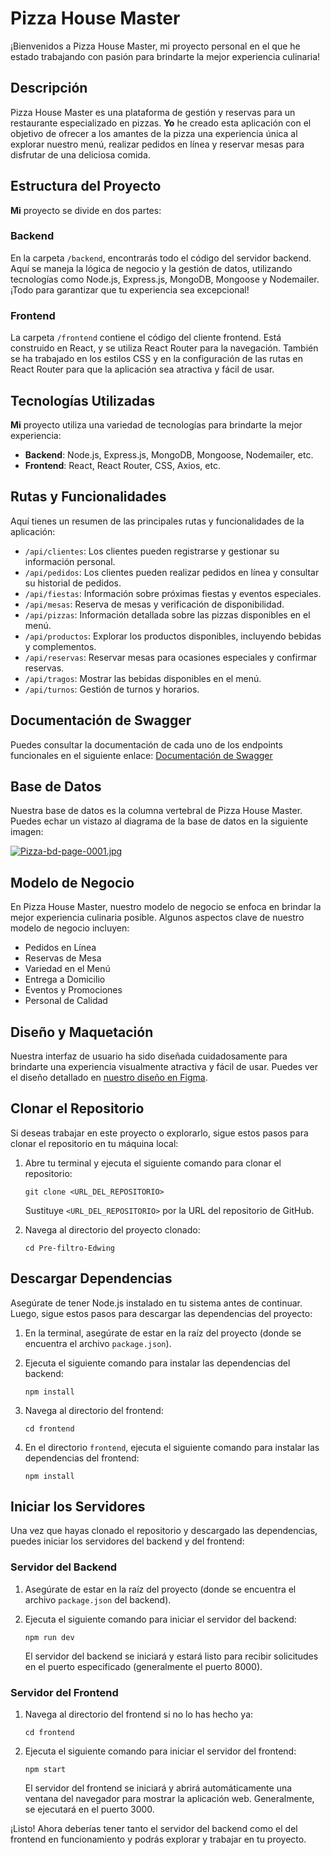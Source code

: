 # Pizza House Master

¡Bienvenidos a Pizza House Master, mi proyecto personal en el que he estado trabajando con pasión para brindarte la mejor experiencia culinaria!

## Descripción

Pizza House Master es una plataforma de gestión y reservas para un restaurante especializado en pizzas. **Yo** he creado esta aplicación con el objetivo de ofrecer a los amantes de la pizza una experiencia única al explorar nuestro menú, realizar pedidos en línea y reservar mesas para disfrutar de una deliciosa comida.

## Estructura del Proyecto

**Mi** proyecto se divide en dos partes:

### Backend

En la carpeta `/backend`, encontrarás todo el código del servidor backend. Aquí se maneja la lógica de negocio y la gestión de datos, utilizando tecnologías como Node.js, Express.js, MongoDB, Mongoose y Nodemailer. ¡Todo para garantizar que tu experiencia sea excepcional!

### Frontend

La carpeta `/frontend` contiene el código del cliente frontend. Está construido en React, y se utiliza React Router para la navegación. También se ha trabajado en los estilos CSS y en la configuración de las rutas en React Router para que la aplicación sea atractiva y fácil de usar.

## Tecnologías Utilizadas

**Mi** proyecto utiliza una variedad de tecnologías para brindarte la mejor experiencia:

- **Backend**: Node.js, Express.js, MongoDB, Mongoose, Nodemailer, etc.
- **Frontend**: React, React Router, CSS, Axios, etc.

## Rutas y Funcionalidades

Aquí tienes un resumen de las principales rutas y funcionalidades de la aplicación:

- `/api/clientes`: Los clientes pueden registrarse y gestionar su información personal.
- `/api/pedidos`: Los clientes pueden realizar pedidos en línea y consultar su historial de pedidos.
- `/api/fiestas`: Información sobre próximas fiestas y eventos especiales.
- `/api/mesas`: Reserva de mesas y verificación de disponibilidad.
- `/api/pizzas`: Información detallada sobre las pizzas disponibles en el menú.
- `/api/productos`: Explorar los productos disponibles, incluyendo bebidas y complementos.
- `/api/reservas`: Reservar mesas para ocasiones especiales y confirmar reservas.
- `/api/tragos`: Mostrar las bebidas disponibles en el menú.
- `/api/turnos`: Gestión de turnos y horarios.

## Documentación de Swagger

Puedes consultar la documentación de cada uno de los endpoints funcionales en el siguiente enlace: [Documentación de Swagger](http://localhost:8000/api-docs/)

## Base de Datos

Nuestra base de datos es la columna vertebral de Pizza House Master. Puedes echar un vistazo al diagrama de la base de datos en la siguiente imagen:

[![Pizza-bd-page-0001.jpg](https://i.postimg.cc/y8vQq9rH/Pizza-bd-page-0001.jpg)](https://postimg.cc/TK5qgy67)

## Modelo de Negocio

En Pizza House Master, nuestro modelo de negocio se enfoca en brindar la mejor experiencia culinaria posible. Algunos aspectos clave de nuestro modelo de negocio incluyen:

- Pedidos en Línea
- Reservas de Mesa
- Variedad en el Menú
- Entrega a Domicilio
- Eventos y Promociones
- Personal de Calidad

## Diseño y Maquetación

Nuestra interfaz de usuario ha sido diseñada cuidadosamente para brindarte una experiencia visualmente atractiva y fácil de usar. Puedes ver el diseño detallado en [nuestro diseño en Figma](https://www.figma.com/file/F0zlls7Xjw0atwuKNK3bwa/Untitled?type=design&node-id=0%3A1&mode=design&t=L3iBonoz1d5Zt1hx-1).

## Clonar el Repositorio

Si deseas trabajar en este proyecto o explorarlo, sigue estos pasos para clonar el repositorio en tu máquina local:

1. Abre tu terminal y ejecuta el siguiente comando para clonar el repositorio:

   ```
   git clone <URL_DEL_REPOSITORIO>
   ```

   Sustituye `<URL_DEL_REPOSITORIO>` por la URL del repositorio de GitHub.

2. Navega al directorio del proyecto clonado:

   ```
   cd Pre-filtro-Edwing
   ```

## Descargar Dependencias

Asegúrate de tener Node.js instalado en tu sistema antes de continuar. Luego, sigue estos pasos para descargar las dependencias del proyecto:

1. En la terminal, asegúrate de estar en la raíz del proyecto (donde se encuentra el archivo `package.json`).

2. Ejecuta el siguiente comando para instalar las dependencias del backend:

   ```
   npm install
   ```

3. Navega al directorio del frontend:

   ```
   cd frontend
   ```

4. En el directorio `frontend`, ejecuta el siguiente comando para instalar las dependencias del frontend:

   ```
   npm install
   ```

## Iniciar los Servidores

Una vez que hayas clonado el repositorio y descargado las dependencias, puedes iniciar los servidores del backend y del frontend:

### Servidor del Backend

1. Asegúrate de estar en la raíz del proyecto (donde se encuentra el archivo `package.json` del backend).

2. Ejecuta el siguiente comando para iniciar el servidor del backend:

   ```
   npm run dev
   ```

   El servidor del backend se iniciará y estará listo para recibir solicitudes en el puerto especificado (generalmente el puerto 8000).

### Servidor del Frontend

1. Navega al directorio del frontend si no lo has hecho ya:

   ```
   cd frontend
   ```

2. Ejecuta el siguiente comando para iniciar el servidor del frontend:

   ```
   npm start
   ```

   El servidor del frontend se iniciará y abrirá automáticamente una ventana del navegador para mostrar la aplicación web. Generalmente, se ejecutará en el puerto 3000.

¡Listo! Ahora deberías tener tanto el servidor del backend como el del frontend en funcionamiento y podrás explorar y trabajar en tu proyecto.

